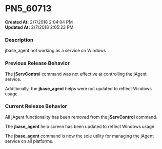 # PN5_60713

**Created At:** 2/7/2018 2:04:04 PM  
**Updated At:** 2/7/2018 2:05:23 PM  


### Description

jbase\_agent not working as a service on Windows



### Previous Release Behavior

The **jServControl** command was not effective at controlling the jAgent service.

Additionally, the **jbase\_agent** helps were not updated to reflect Windows usage.



### Current Release Behavior

All jAgent functionality has been removed from the **jServControl** command.

The **jbase\_agent** help screen has been updated to reflect Windows usage.

The **jbase\_agent** command is now the sole utility for managing the jAgent service on all platforms.
